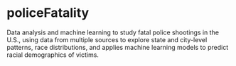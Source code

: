 # policeFatality
Data analysis and machine learning to study fatal police shootings in the U.S., using data from multiple sources to explore state and city-level patterns, race distributions, and applies machine learning models to predict racial demographics of victims.

